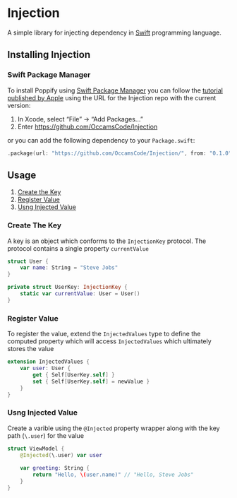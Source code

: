 # Injection

A simple library for injecting dependency in [Swift](https://developer.apple.com/swift/) programming language.

## Installing Injection

### Swift Package Manager

To install Poppify using [Swift Package Manager](https://github.com/apple/swift-package-manager) you can follow the [tutorial published by Apple](https://developer.apple.com/documentation/xcode/adding_package_dependencies_to_your_app) using the URL for the Injection repo with the current version:

1. In Xcode, select “File” → “Add Packages...”
1. Enter https://github.com/OccamsCode/Injection

or you can add the following dependency to your `Package.swift`:

```swift
.package(url: "https://github.com/OccamsCode/Injection/", from: "0.1.0")
```

## Usage
1. [Create the Key](create-the-key)
2. [Register Value](register-value)
3. [Usng Injected Value](using-injected-value)

### Create The Key

A key is an object which conforms to the `InjectionKey` protocol.
The protocol contains a single property `currentValue`

```swift
struct User {
    var name: String = "Steve Jobs"
}

private struct UserKey: InjectionKey {
    static var currentValue: User = User()
}
```

### Register Value

To register the value, extend the `InjectedValues` type to define the computed property which will access `InjectedValues` which ultimately stores the value 

```swift
extension InjectedValues {
    var user: User {
        get { Self[UserKey.self] }
        set { Self[UserKey.self] = newValue }
    }
}
```

### Usng Injected Value

Create a varible using the `@Injected` property wrapper along with the key path (`\.user`) for the value

```swift
struct ViewModel {
    @Injected(\.user) var user
    
    var greeting: String {
        return "Hello, \(user.name)" // "Hello, Steve Jobs"
    }
}
```
